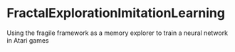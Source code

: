 # FractalExplorationImitationLearning
Using the fragile framework as a memory explorer to train a neural network in Atari games
